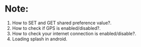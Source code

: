 # Note:

1. How to SET and GET shared preference value?.
2. How to check if GPS is enabled/disabled?.
3. How to check your internet connection is enabled/disable?.
4. Loading splash in android.